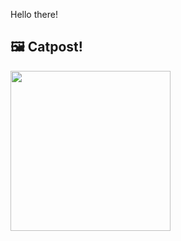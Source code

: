 Hello there!



## 🖼️ Catpost!

<sub>
    <img src="https://cdn2.thecatapi.com/images/MTk1NDM2NA.jpg" height="256">
</sub>


